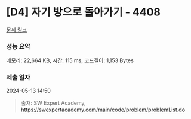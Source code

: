 # [D4] 자기 방으로 돌아가기 - 4408 

[문제 링크](https://swexpertacademy.com/main/code/problem/problemDetail.do?contestProbId=AWNcJ2sapZMDFAV8) 

### 성능 요약

메모리: 22,664 KB, 시간: 115 ms, 코드길이: 1,153 Bytes

### 제출 일자

2024-05-13 14:50



> 출처: SW Expert Academy, https://swexpertacademy.com/main/code/problem/problemList.do